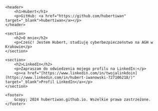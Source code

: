 <html lang="pl">
<head>
    <meta charset="UTF-8">
    <meta name="viewport" content="width=device-width, initial-scale=1.0">
    <title>Profil Huberta</title>
    <style>
        section {
            margin-top: 20px;
        }
        footer {
            margin-top: 20px;
            text-align: center;
            color: #555;
        }
    </style>
</head>
<body>

    <header>
        <h1>Hubert</h1>
        <p>GitHub: <a href="https://github.com/hubertiwan" target="_blank">hubertiwan</a></p>
    </header>

    <section>
        <h2>O mnie</h2>
        <p>Cześć! Jestem Hubert, studiuję cyberbezpieczeństwo na AGH w Krakowie</p>
    </section>

    <section>
        <h2>LinkedIn</h2>
        <p>Zapraszam do odwiedzenia mojego profilu na LinkedIn:</p>
        <p><a href="[https://www.linkedin.com/in/twojalinkdoin](https://www.linkedin.com/in/hubert-iwanowski-727106218/)" target="_blank">Profil LinkedIn</a></p>
    </section>

    <footer>
        &copy; 2024 hubertiwan.github.io. Wszelkie prawa zastrzeżone.
    </footer>

</body>
</html>

